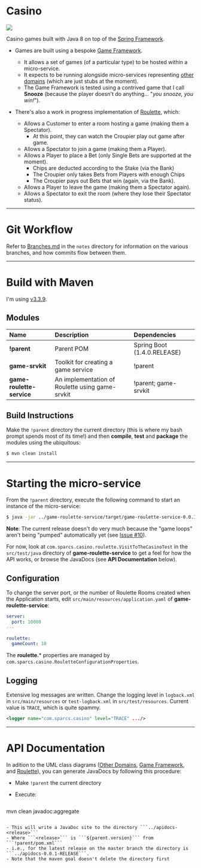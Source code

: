 # Casino

![](https://img.shields.io/badge/release-0.0.1--RELEASE-brightgreen.svg)

Casino games built with Java 8 on top of the [Spring Framework](https://spring.io/).

- Games are built using a bespoke [Game Framework](https://github.com/sparcs360/Casino/blob/master/notes/Game%20Framework%20-%20Class%20Model.md).
  - It allows a set of games (of a particular type) to be hosted within a micro-service.
  - It expects to be running alongside micro-services representing [other domains](https://github.com/sparcs360/Casino/blob/master/notes/Other%20Domains%20-%20Class%20Model.md) (which are just stubs at the moment).
  - The Game Framework is tested using a contrived game that I call **Snooze** (because the player doesn't do anything... "*you snooze, you win!*").

- There's also a work in progress implementation of [Roulette](https://github.com/sparcs360/Casino/blob/master/notes/Roulette%20-%20Class%20Model.md), which:
  - Allows a Customer to enter a room hosting a game (making them a Spectator).
    - At this point, they can watch the Croupier play out game after game.
  - Allows a Spectator to join a game (making them a Player).
  - Allows a Player to place a Bet (only Single Bets are supported at the moment).
    - Chips are deducted according to the Stake (via the Bank)
    - The Croupier only takes Bets from Players with enough Chips
    - The Croupier pays out Bets that win (again, via the Bank).
  - Allows a Player to leave the game (making them a Spectator again).
  - Allows a Spectator to exit the room (where they lose their Spectator status).

- - -

# Git Workflow

Refer to [Branches.md](https://github.com/sparcs360/Casino/blob/master/notes/Branches.md) in the ```notes``` directory for information on the various branches, and how commits flow between them.

- - -

# Build with Maven

I'm using [v3.3.9](https://maven.apache.org/download.cgi).

## Modules

| Name                      | Description                                     | Dependencies                |
|:--------------------------|:------------------------------------------------|:----------------------------|
| **!parent**               | Parent POM                                      | Spring Boot (1.4.0.RELEASE) |
| **game-srvkit**           | Toolkit for creating a game service             | !parent                     |
| **game-roulette-service** | An implementation of Roulette using game-srvkit | !parent; game-srvkit        |

## Build Instructions

Make the ```!parent``` directory the current directory (this is where my bash prompt spends most of its time!) and then **compile**, **test** and **package** the modules using the ubiquitous:

```bash
$ mvn clean install
```

- - -

# Starting the micro-service

From the ```!parent``` directory, execute the following command to start an instance of the micro-service:

```bash
$ java -jar ../game-roulette-service/target/game-roulette-service-0.0.1-SNAPSHOT.jar
```

**Note**: The current release doesn't do very much because the "game loops" aren't being "pumped" automatically yet (see [Issue #10](https://github.com/sparcs360/Casino/issues/10)).

For now, look at ```com.sparcs.casino.roulette.VisitToTheCasinoTest``` in the ```src/test/java``` directory of **game-roulette-service** to get a feel for how the API works, or browse the JavaDocs (see **API Documentation** below).

## Configuration

To change the server port, or the number of Roulette Rooms created when the Application starts, edit ```src/main/resources/application.yaml``` of **game-roulette-service**:

```yaml
server:
  port: 10000
---

roulette:
  gameCount: 10
```

The **roulette.*** properties are managed by ```com.sparcs.casino.RouletteConfigurationProperties```.

## Logging

Extensive log messages are written.  Change the logging level in ```logback.xml``` in ```src/main/resources``` or ```test-logback.xml``` in ```src/test/resources```.  Current value is ```TRACE```, which is quite spammy.

```xml
<logger name="com.sparcs.casino" level="TRACE" .../>
```

- - -

# API Documentation

In adition to the UML class diagrams ([Other Domains](https://github.com/sparcs360/Casino/blob/master/notes/Other%20Domains%20-%20Class%20Model.md), [Game Framework](https://github.com/sparcs360/Casino/blob/master/notes/Game%20Framework%20-%20Class%20Model.md), and [Roulette](https://github.com/sparcs360/Casino/blob/master/notes/Roulette%20-%20Class%20Model.md)), you can generate JavaDocs by following this procedure:

- Make ```!parent``` the current directory
- Execute:

   ```bash
mvn clean javadoc:aggregate
   ```

- This will write a JavaDoc site to the directory ```../apidocs-<release>```
  - Where ```<release>``` is ```${parent.version}``` from ```!parent/pom.xml```
  - i.e., for the latest release on the master branch the directory is ```../apidocs-0.0.1-RELEASE```.
  - Note that the maven goal doesn't delete the directory first
